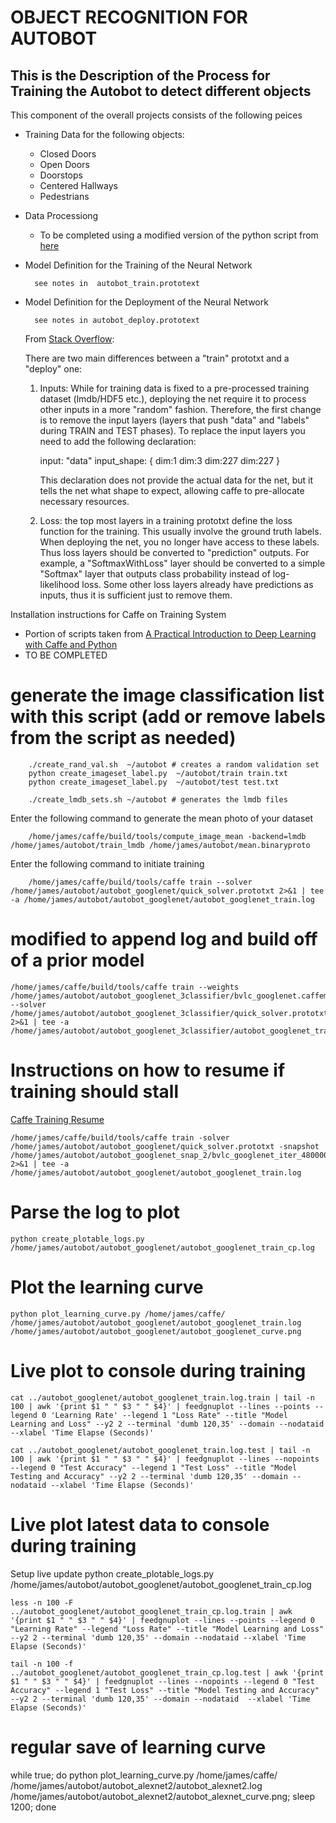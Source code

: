 OBJECT RECOGNITION FOR AUTOBOT
==============================

This is the Description of the Process for Training the Autobot to detect different objects
-------------------------------------------------------------------------------------------

This component of the overall projects consists of the following peices

- Training Data for the following objects:

    *   Closed Doors
    *   Open Doors
    *   Doorstops
    *   Centered Hallways
    *   Pedestrians

- Data Processiong
    * To be completed using a modified version of the python script from [here](http://adilmoujahid.com/posts/2016/06/introduction-deep-learning-python-caffe/)

- Model Definition for the Training of the Neural Network
    
        see notes in  autobot_train.prototext

- Model Definition for the Deployment of the Neural Network

        see notes in autobot_deploy.prototext

    From [Stack Overflow](http://stackoverflow.com/questions/33770190/how-to-create-caffe-deploy-from-train-prototxt):
    
    There are two main differences between a "train" prototxt and a "deploy" one:

    1. Inputs: While for training data is fixed to a pre-processed      training dataset (lmdb/HDF5 etc.), deploying the net require     it to process other inputs in a more "random" fashion.
        Therefore, the first change is to remove the input layers (layers that push "data" and "labels" during TRAIN and TEST phases). To replace the input layers you need to add the following declaration:

        input: "data"
        input_shape: { dim:1 dim:3 dim:227 dim:227 }
        
        This declaration does not provide the actual data for the net, but it tells the net what shape to expect, allowing caffe to pre-allocate necessary resources.

    2. Loss: the top most layers in a training prototxt define the      loss function for the training. This usually involve the         ground truth labels. When deploying the net, you no longer       have access to these labels. Thus loss layers should be          converted to "prediction" outputs. For example, a                "SoftmaxWithLoss" layer should be converted to a simple          "Softmax" layer that outputs class probability instead of        log-likelihood loss. Some other loss layers already have         predictions as inputs, thus it is sufficient just to remove      them.

Installation instructions for Caffe on Training System
- Portion of scripts taken from [A Practical Introduction to Deep Learning with Caffe and Python](http://adilmoujahid.com/posts/2016/06/introduction-deep-learning-python-caffe/)
- TO BE COMPLETED

# generate the image classification list with this script (add or remove labels from the script as needed)
        ./create_rand_val.sh  ~/autobot # creates a random validation set 
        python create_imageset_label.py  ~/autobot/train train.txt
        python create_imageset_label.py  ~/autobot/test test.txt

        ./create_lmdb_sets.sh ~/autobot # generates the lmdb files

Enter the following command to generate the mean photo of your dataset

        /home/james/caffe/build/tools/compute_image_mean -backend=lmdb /home/james/autobot/train_lmdb /home/james/autobot/mean.binaryproto

Enter the following command to initiate training

        /home/james/caffe/build/tools/caffe train --solver /home/james/autobot/autobot_googlenet/quick_solver.prototxt 2>&1 | tee -a /home/james/autobot/autobot_googlenet/autobot_googlenet_train.log        

# modified to append log and build off of a prior model

    /home/james/caffe/build/tools/caffe train --weights /home/james/autobot/autobot_googlenet_3classifier/bvlc_googlenet.caffemodel --solver /home/james/autobot/autobot_googlenet_3classifier/quick_solver.prototxt 2>&1 | tee -a /home/james/autobot/autobot_googlenet_3classifier/autobot_googlenet_train.log

# Instructions on how to resume if training should stall
[Caffe Training Resume](https://github.com/BVLC/caffe/wiki/Training-and-Resuming)

    /home/james/caffe/build/tools/caffe train -solver /home/james/autobot/autobot_googlenet/quick_solver.prototxt -snapshot /home/james/autobot/autobot_googlenet_snap_2/bvlc_googlenet_iter_480000.solverstate 2>&1 | tee -a /home/james/autobot/autobot_googlenet/autobot_googlenet_train.log

# Parse the log to plot
    python create_plotable_logs.py /home/james/autobot/autobot_googlenet/autobot_googlenet_train_cp.log

# Plot the learning curve
    python plot_learning_curve.py /home/james/caffe/ /home/james/autobot/autobot_googlenet/autobot_googlenet_train.log /home/james/autobot/autobot_googlenet/autobot_googlenet_curve.png


# Live plot to console during training
    cat ../autobot_googlenet/autobot_googlenet_train.log.train | tail -n 100 | awk '{print $1 " " $3 " " $4}' | feedgnuplot --lines --points --legend 0 'Learning Rate' --legend 1 "Loss Rate" --title "Model Learning and Loss" --y2 2 --terminal 'dumb 120,35' --domain --nodataid  --xlabel 'Time Elapse (Seconds)'     

    cat ../autobot_googlenet/autobot_googlenet_train.log.test | tail -n 100 | awk '{print $1 " " $3 " " $4}' | feedgnuplot --lines --nopoints --legend 0 "Test Accuracy" --legend 1 "Test Loss" --title "Model Testing and Accuracy" --y2 2 --terminal 'dumb 120,35' --domain --nodataid --xlabel 'Time Elapse (Seconds)'

# Live plot latest data to console during training

Setup live update
    python create_plotable_logs.py /home/james/autobot/autobot_googlenet/autobot_googlenet_train_cp.log

    less -n 100 -F ../autobot_googlenet/autobot_googlenet_train_cp.log.train | awk '{print $1 " " $3 " " $4}' | feedgnuplot --lines --points --legend 0 "Learning Rate" --legend "Loss Rate" --title "Model Learning and Loss" --y2 2 --terminal 'dumb 120,35' --domain --nodataid --xlabel 'Time Elapse (Seconds)' 

    tail -n 100 -f ../autobot_googlenet/autobot_googlenet_train_cp.log.test | awk '{print $1 " " $3 " " $4}' | feedgnuplot --lines --nopoints --legend 0 "Test Accuracy" --legend 1 "Test Loss" --title "Model Testing and Accuracy" --y2 2 --terminal 'dumb 120,35' --domain --nodataid  --xlabel 'Time Elapse (Seconds)'

# regular save of learning curve
while true; do python plot_learning_curve.py /home/james/caffe/ /home/james/autobot/autobot_alexnet2/autobot_alexnet2.log /home/james/autobot/autobot_alexnet2/autobot_alexnet_curve.png; sleep 1200; done
